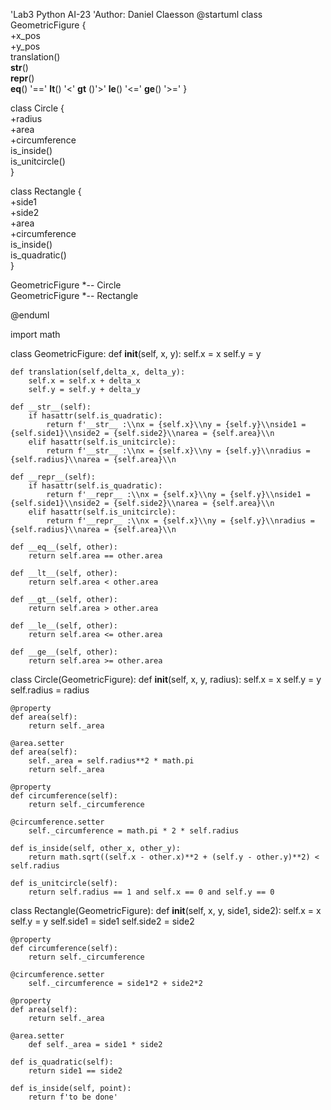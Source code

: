 'Lab3 Python AI-23
'Author: Daniel Claesson
@startuml
class GeometricFigure {  
+x_pos  
+y_pos  
translation()  
__str__()  
__repr__()  
__eq__() '=='
__lt__() '<'
__gt__ ()'>'
__le__() '<='
__ge__() '>='
}  
  
class Circle {  
+radius  
+area  
+circumference  
is_inside()  
is_unitcircle()  
}  
  
class Rectangle {  
+side1  
+side2  
+area  
+circumference  
is_inside()  
is_quadratic()  
}  
    
GeometricFigure *-- Circle  
GeometricFigure *-- Rectangle  
  
@enduml

import math

class GeometricFigure:
	def __init__(self, x, y):
		self.x = x
		self.y = y
		
	def translation(self,delta_x, delta_y):
		self.x = self.x + delta_x
		self.y = self.y + delta_y
	
	def __str__(self):
		if hasattr(self.is_quadratic):
			return f'__str__ :\\nx = {self.x}\\ny = {self.y}\\nside1 = {self.side1}\\nside2 = {self.side2}\\narea = {self.area}\\n
		elif hasattr(self.is_unitcircle):
			return f'__str__ :\\nx = {self.x}\\ny = {self.y}\\nradius = {self.radius}\\narea = {self.area}\\n
	
	def __repr__(self):
		if hasattr(self.is_quadratic):
			return f'__repr__ :\\nx = {self.x}\\ny = {self.y}\\nside1 = {self.side1}\\nside2 = {self.side2}\\narea = {self.area}\\n
		elif hasattr(self.is_unitcircle):
			return f'__repr__ :\\nx = {self.x}\\ny = {self.y}\\nradius = {self.radius}\\narea = {self.area}\\n
		
	def __eq__(self, other):
		return self.area == other.area
			
	def __lt__(self, other):
		return self.area < other.area
		
	def __gt__(self, other):
		return self.area > other.area
		
	def __le__(self, other):
		return self.area <= other.area
		
	def __ge__(self, other):
		return self.area >= other.area
	
class Circle(GeometricFigure):
	def __init__(self, x, y, radius):
		self.x = x
		self.y = y
		self.radius = radius
	
	@property
	def area(self):
		return self._area
		
	@area.setter
	def area(self):
		self._area = self.radius**2 * math.pi
		return self._area
	
	@property	
	def circumference(self):
		return self._circumference
		
	@circumference.setter
		self._circumference = math.pi * 2 * self.radius
			
	def is_inside(self, other_x, other_y):
		return math.sqrt((self.x - other.x)**2 + (self.y - other.y)**2) < self.radius
	
	def is_unitcircle(self):
		return self.radius == 1 and self.x == 0 and self.y == 0
		
class Rectangle(GeometricFigure):
	def __init__(self, x, y, side1, side2):
		self.x = x
		self.y = y
		self.side1 = side1
		self.side2 = side2
		
	@property
	def circumference(self):
		return self._circumference
		
	@circumference.setter
		self._circumference = side1*2 + side2*2
		
	@property
	def area(self):
		return self._area
	
	@area.setter
		def self._area = side1 * side2
	
	def is_quadratic(self):
		return side1 == side2
		
	def is_inside(self, point):
		return f'to be done'
		